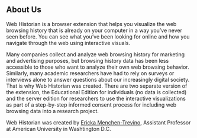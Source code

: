 ## About Us
Web Historian is a browser extension that helps you visualize the web browsing history that is 
already on your computer in a way you’ve never seen before. You can see what you’ve been looking 
for online and how you navigate through the web using interactive visuals.

Many companies collect and analyze web browsing history for marketing and advertising purposes, but 
browsing history data has been less accessible to those who want to analyze their own web browsing 
behavior. Similarly, many academic researchers have had to rely on surveys or interviews alone to answer questions 
about our increasingly digital society. That is why Web Historian was created. There are two separate
version of the extension, the Educational Edition for individuals (no data is collected) and the
server edition for researchers to use the interactive visualizations as part of a step-by-step informed consent 
process for including web browsing data into a research project.

Web Historian was created by [Ericka Menchen-Trevino](http://www.ericka.cc/), Assistant Professor at American University in Washtington D.C.

